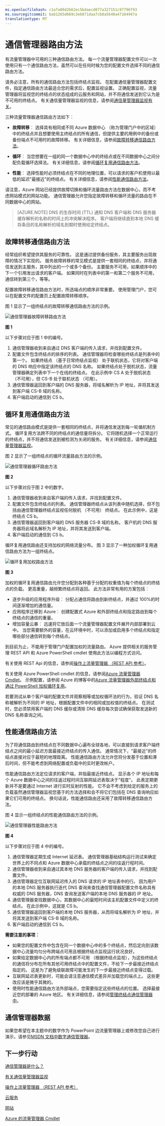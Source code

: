 ```yaml
---
ms.openlocfilehash: c1afa06d2b62ec5bdaecd877a327151c97796f93
ms.sourcegitcommit: bab1265d669c3e6871daa7cb8a5640a47104947a
translationtype: MT
---
```

<properties 
   pageTitle=" 通信管理器-通信路由方法 |Microsoft Azure"
   description="本文将帮助您了解流量管理器使用不同的通信路由方法"
   services="traffic-manager"
   documentationCenter=""
   authors="joaoma"
   manager="adinah"
   editor="tysonn" />
<tags 
   ms.service="traffic-manager"
   ms.devlang="na"
   ms.topic="article"
   ms.tgt_pltfrm="na"
   ms.workload="infrastructure-services"
   ms.date="08/19/2015"
   ms.author="joaoma" />

# 通信管理器路由方法

有流量管理器中可用的三种通信路由方法。 每一个流量管理器配置文件可以一次使用只有一个通信路由方法，虽然可以在任何时候为您的配置文件选择不同的通信路由方法。

请务必注意，所有的通信路由方法包括终结点监视。 在配置通信量管理器配置文件，指定通信路由方法最适合您的需求后，配置监视设置。 正确配置监视，流量管理器将监视您的终结点的状态组成的云服务和网站，并不将通信发送到它认为是不可用的终结点。 有关通信量管理器监视的信息，请参阅[通信量管理器监视有关](traffic-manager-monitoring.md)。 

三种流量管理器通信路由方法如下︰

- **故障转移**︰ 选择具有相同或不同 Azure 数据中心 （称为管理门户中的区域） 中的终结点并且想要使用主终结点的所有通信，但提供主要的用例中的备份或备份端点不可用时的故障转移。 有关详细信息，请参阅[故障转移通信路由方法](#failover-traffic-routing-method)。

- **循环**︰ 当您想要在一组的同一个数据中心中的终结点或在不同数据中心之间分配负载循环选择法。 有关详细信息，请参阅[循环复用通信路由方法](#round-robin-traffic-routing-method)。

- **性能**︰ 选择性能时必须终结点在不同的地理位置，可以请求的客户机使用以最低的延迟"最接近"的终结点。 有关详细信息，请参阅[性能通信路由方法](#performance-traffic-routing-method)。

请注意，Azure 网站已经提供故障切换和循环流量路由方法在数据中心，而不考虑网站模式的网站功能。 通信管理器允许您指定故障转移和循环流量的路由在不同数据中心的网站。

>[AZURE.NOTE] DNS 的生存时间 (TTL) 通知 DNS 客户端和 DNS 服务器缓存解析的名称的时间上的冲突解决程序。 客户端将继续直到本地 DNS 缓存条目的名称解析的域名到期时使用给定终结点。

## 故障转移通信路由方法

经常组织希望提供其服务的可靠性。 这是通过提供备份服务，其主要服务出现故障的情况下实现的。 服务故障转移的常见模式是提供一套相同的终结点，并将通信发送到主服务，其中列出的一个或多个备份。 主要服务不可用，如果顺序中的下一个引用发出请求的客户端。 如果同时在列表中的第一和第二个服务不可用，通信转到第三个，等等。

配置故障转移通信路由方法时，所选端点的顺序非常重要。 使用管理门户，您可以在配置文件的配置页上配置故障转移顺序。

图 1 显示了一组终结点的故障转移通信路由方法的示例。

![通信管理器故障转移路由方法](./media/traffic-manager-routing-methods/IC750592.jpg)

**图 1**

以下步骤对应于图 1 中的编号。

1. 通信管理器收到来自通过 DNS 客户端的传入请求，并找到配置文件。
2. 配置文件包含终结点的排序的列表。 通信管理器将检查哪些终结点是列表中的第一个。 如果终结点 （基于日常终结点监视） 处于联机状态，它将对客户端的 DNS 响应中指定该终结点的 DNS 名称。 如果终结点处于脱机状态，流量管理器确定列表中下一个在线的终结点。 在此示例中 CS A 处于脱机状态 （不可用），但 CS-B 处于联机状态 （可用）。
3. 通信管理器返回到客户端的 DNS 服务器，将域名解析为 IP 地址，并将其发送到客户端 CS-B 域的名称。
4. 客户端启动的通信到 CS b。

## 循环复用通信路由方法

常见的通信路由模式是提供一套相同的终结点，并将通信发送到每一轮循机制方式。 循环复用方法跨不同的终结点的通信量将拆分。 它将随机选择一个正常运行的终结点，并不将通信发送到被检测为关闭的服务。 有关详细信息，请参阅[通信量管理器监视](../traffic-manager-monitoring.md)。

图 2 显示了一组终结点的循环流量路由方法的示例。

![通信管理器循环路由方法](./media/traffic-manager-routing-methods/IC750593.jpg)

**图 2**

以下步骤对应于图 2 中的数字。

1. 通信管理器收到来自客户端的传入请求，并找到配置文件。
2. 配置文件包含终结点的列表。 通信管理器终结点从该列表中随机选择，但不包括由通信管理器终结点监视任何脱机 （不可用） 终结点。 在此示例中，这是终结点 CS b。
3. 通信管理器返回到客户端的 DNS 服务器 CS-B 域的名称。 客户机的 DNS 服务器将此域名解析为 IP 地址，并将其发送到客户端。
4. 客户端启动的通信到 CS b。

循环复用通信路由还支持加权的网络流量分布。 图 3 显示了一种加权循环复用通信路由方法为一组终结点。

![循环复用加权路由方法](./media/traffic-manager-routing-methods/IC750594.png)

**图 3**

加权的循环复用通信路由允许您分配到各种基于分配的权重值为每个终结点的终结点的负载。 更高重量，越频繁终结点将返回。 此方法非常有用的方案包括︰

- 逐步升级的应用程序升级︰ 分配占通信将路由到新终结点，并通过 100%的时间逐渐增加的通信量。
- 应用程序迁移到 Azure︰ 创建配置式 Azure 和外部终结点和指定路由到每个终结点的通信的重量。
- 增加容量云暴︰ 迅速将它放后面一个流量管理器配置文件展开内部部署到云中。 当您需要额外的容量，在云环境中时，可以添加或启用多个终结点和指定哪些部分通信转到每个终结点。

到目前为止，不能用于管理门户配置加权的流量路由。 Azure 提供相关的服务管理 REST API 和 Azure PowerShell cmdlet 使用此方法以编程方式访问。

有关使用 REST Api 的信息，请参阅[操作上流量管理器 （REST API 参考）](http://go.microsoft.com/fwlink/p/?LinkId=313584)。

有关使用 Azure PowerShell cmdlet 的信息，请参阅[Azure 流量管理器 Cmdlet](http://go.microsoft.com/fwlink/p/?LinkId=400769)。 示例配置，请参阅 Azure 的博客中的[Azure 流量管理器外部终结点和通过 PowerShell 加权循环复用](http://azure.microsoft.com/blog/2014/06/26/azure-traffic-manager-external-endpoints-and-weighted-round-robin-via-powershell/)。

若要测试从单个客户端的配置文件并观察相等或加权循环法的行为，验证 DNS 名称被解析为不同的 IP 地址，根据配置文件中的相同或加权值的终结点。 在测试时，您必须禁用客户端的 DNS 缓存或清除 DNS 缓存每次尝试确保获取发送新的 DNS 名称查询之间。

## 性能通信路由方法

为了将通信路由到终结点在不同数据中心遍布全球各地，可以直接到请求客户端终结点之间的最小延迟方面最接近终结点的传入通信。 通常情况下，"最接近"的终结点直接对应于最短的地理距离。 性能通信路由方法允许您将分发基于位置和滞后时间，但不能考虑到网络配置或负载中的实时更改帐户。

性能通信路由方法定位请求的客户端，并指最接近终结点。 显示各个 IP 地址和每个 Azure 数据中心之间的往返过程时间互联网延迟表取决于"程度"。 此表定期更新并不是要通过 Internet 进行实时反射的性能。 它不会不考虑到给定的服务上的负载虽然通信管理器监视您基于的方法选择和会不将它们包括在 DNS 查询响应如果它们可用的终结点。 换句话说，性能通信路由还采用了故障转移通信路由方法。

图 4 显示一组终结点的性能通信路由方法的示例。

![通信管理器性能路由方法](./media/traffic-manager-routing-methods/IC753237.jpg)

**图 4**

以下步骤对应于图 4 中的编号。

1. 通信管理器定期生成 Internet 延迟表。 通信管理器基础结构运行测试来确定世界上的不同点和 Azure 数据中心承载的终结点之间的往返行程时间。
2. 通信管理器收到来自通过其本地 DNS 服务器的客户端的传入请求，并找到配置文件。
3. 通信管理器定位互联网延迟传入的 DNS 请求的 IP 地址表中的行。 因为用户的本地 DNS 服务器执行迭代 DNS 查询来查找通信管理器配置文件名称具有权威的 DNS 服务器，DNS 查询发送客户端的本地 DNS 服务器的 IP 地址。
4. 通信管理器查找数据中心，其数据中心的最短时间该主机配置文件中定义的终结点。 在此示例中，这就是 CS b。
5. 通信管理器返回到客户端的本地 DNS 服务器，从而将域名解析为 IP 地址，并将其发送到客户端 CS-B 域的名称。
6. 客户端启动的通信到 CS b。

**需要注意的事项︰**

- 如果您的配置文件中包含在同一个数据中心中的多个终结点，然后定向到该数据中心流量均匀分布跨端点可用且根据终结点监视运行状况良好。
- 如果给定数据中心内的所有端点都不可用 （根据终结点监视），为这些终结点的通信将分布在所有其他可用终结点中的配置文件，不给下一步最接近终结点指定的。 这是为了避免级联故障可能发生的下一步最接近终结点变得过载。
- 互联网延迟表更新时，可能会请注意通信模式差异并加载您的端点上。 这些更改应该是微乎其微的。
- 使用时性能通信路由方法外部端点，您需要指定这些终结点的位置。 选择最接近您的部署的 Azure 地区。 有关详细信息，请参阅[管理终结点通信管理器中](traffic-manager-endpoints.md)。

## 通信管理器数据

如果您希望在本主题中的数字作为 PowerPoint 边流量管理器上或修改您自己进行演示，请参见[MSDN 文档中数字通信管理器](http://gallery.technet.microsoft.com/Traffic-Manager-figures-in-887e7c99)。

## 下一步行动

[通信管理器是什么？](traffic-manager-overview.md)

[有关通信量管理器监视](traffic-manager-monitoring.md)

[操作上流量管理器 （REST API 参考）](http://go.microsoft.com/fwlink/p/?LinkID=313584)

[云服务](http://go.microsoft.com/fwlink/p/?LinkId=314074)

[网站](http://go.microsoft.com/fwlink/p/?LinkId=393327)

[Azure 的流量管理器 Cmdlet](http://go.microsoft.com/fwlink/p/?LinkId=400769)

 